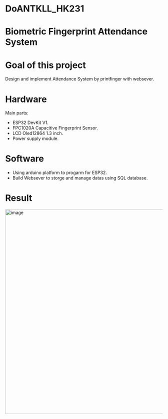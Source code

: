 # DoANTKLL_HK231
# Biometric Fingerprint Attendance System
# Goal of this project
Design and implement Attendance System by printfinger with websever.
# Hardware 
Main parts:
- ESP32 DevKit V1.
- FPC1020A Capacitive Fingerprint Sensor.
- LCD Oled12864 1.3 inch.
- Power supply module.

# Software
- Using arduino platform to progarm for ESP32.
- Build Websever to storge and manage datas using SQL database.

# Result 
<img width="887" height="655" alt="image" src="https://github.com/user-attachments/assets/0b7d605f-49c7-4117-b3d8-bf0c58eaef06" />
